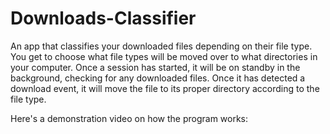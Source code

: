 # Downloads-Classifier
 
An app that classifies your downloaded files depending on their file type. You get to choose what file types will be moved over to what directories in your computer. Once a session has started, it will be on standby in the background, checking for any downloaded files. Once it has detected a download event, it will move the file to its proper directory according to the file type.

Here's a demonstration video on how the program works:
